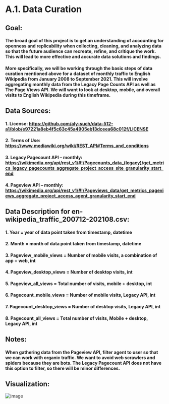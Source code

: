 # A.1. Data Curation

## Goal:
#### The broad goal of this project is to get an understanding of accounting for openness and replicability when collecting, cleaning, and analyzing data so that the future audience can recreate, refine, and critique the work. This will lead to more effective and accurate data solutions and findings.
#### More specifically, we will be working through the basic steps of data curation mentioned above for a dataset of monthly traffic to English Wikipedia from January 2008 to September 2021. This will involve aggregating monthly data from the Legacy Page Counts API as well as The Page Views API. We will want to look at desktop, mobile, and overall visits to English Wikipedia during this timeframe.

## Data Sources:
#### 1.	License: https://github.com/aly-such/data-512-a1/blob/e97221a8eb4f5c63c45a4905eb13dceea68c012f/LICENSE
#### 2.	Terms of Use: https://www.mediawiki.org/wiki/REST_API#Terms_and_conditions
#### 3.	Legacy Pagecount API – monthly: https://wikimedia.org/api/rest_v1/#!/Pagecounts_data_(legacy)/get_metrics_legacy_pagecounts_aggregate_project_access_site_granularity_start_end
#### 4.	Pageview API – monthly: https://wikimedia.org/api/rest_v1/#!/Pageviews_data/get_metrics_pageviews_aggregate_project_access_agent_granularity_start_end

## Data Description for en-wikipedia_traffic_200712-202108.csv:
#### 1.	Year = year of data point taken from timestamp, datetime
#### 2.	Month = month of data point taken from timestamp, datetime
#### 3.	Pageview_mobile_views = Number of mobile visits, a combination of app + web, int
#### 4.	Pageview_desktop_views = Number of desktop visits, int
#### 5.	Pageview_all_views = Total number of visits, mobile + desktop, int
#### 6.	Pagecount_mobile_views = Number of mobile visits, Legacy API, int
#### 7.	Pagecount_desktop_views = Number of desktop visits, Legacy API, int
#### 8.	Pagecount_all_views = Total number of visits, Mobile + desktop, Legacy API, int

## Notes:
#### When gathering data from the Pageview API, filter agent to user so that we can work with organic traffic. We want to avoid web scrawlers and spiders because they are bots. The Legacy Pagecount API does not have this option to filter, so there will be minor differences. 

## Visualization:
![image](https://user-images.githubusercontent.com/77369888/136437468-2d4fc1c7-39e2-435b-8a05-acc6f86543b5.png)
